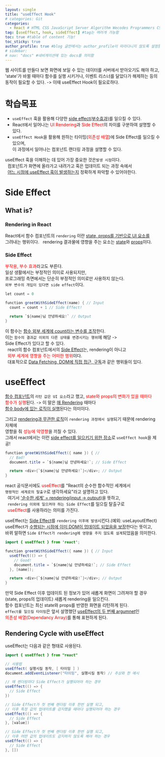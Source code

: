 ```yaml
---
layout: single
title: "useEffect Hook"
# categories: Git
categories:
  - React # HTML CSS JavaScript Server Algorithm Wecodes Programmers CS Github Blog
tag: [useEffect, hook, sideEffect] #tag는 여러개 가능함
toc: true #table of content 기능!
toc_sticky: true
author_profile: true #blog 글안에서는 author_profile이 따라다니지 않도록 설정함
# sidebar:
# nav: "docs" #네비게이션에 있는 docs를 의미함
---
```


웹 사이트를 만들다 보면 화면에 보일 수 있는 데이터를 서버에서 받아오기도 해야 하고,  
'state'가 바뀔 때마다 함수를 실행 시키거나, 이벤트 리스너를 달았다가 해제하는 등의  
동작이 필요할 수 있다. -> 이때 useEffect Hook이 필요로하다.

# 학습목표

- `useEffect` 훅을 활용해 다양한 <u>side effect(부수효과)</u>를 일으킬 수 있다.
- React에서 일어나는 <span style="color:red">UI Rendering</span>과 <span style="color:red">Side Effect</span>의 차이를 구분하여 설명할 수 있다.
- `useEffect Hook`을 활용해 원하는 타이밍(<span style="color:red">의존성 배열</span>)에 Side Effect를 일으킬 수 있으며,  
   이 과정에서 일어나는 컴포넌트 랜더링 과정을 설명할 수 있다.

useEffect 훅을 이해하는 데 있어 가장 중요한 것은`발생 시점`이다.  
&nbsp; 컴포넌트가 화면에 올라가고 내려가고 훅은 업데이트 되는 과정 속에서  
&nbsp; <u>어느 시점에 useEffect 훅이 발생하는지</u> 정확하게 파악할 수 있어야한다.

# Side Effect

## What is?

### Rendering in React

React에서 함수 컴포넌트의 `rendering` 이란 <u>state, props를 기반으로 UI 요소를</u>  
그려내는 행위이다.
&nbsp; rendering 결과물에 영향을 주는 요소는 <u>state</u>와 <u>props</u>이다.

### Side Effect

<span style="color:red">부작용, 부수 효과</span>라고도 부른다.  
일상 생활에서는 부정적인 의미로 사용되지만,  
프로그래밍 측면에서는 단순히 부정적인 의미로만 사용하지 않는다.  
`외부 변수의 개입이 있다면 side effect`이다.

```java
let count = 0

function greetWithSideEffect(name) { // Input
  count = count + 1 // Side Effect!

  return `${name}님 안녕하세요!` // Output
}
```

이 함수는 <u>함수 외부 세계에 count라는 변수를 조작</u>한다.  
이는 `함수의 결과값 이외의 다른 상태를 변경시키는 행위`에 해당 ->  
Side Effect가 있다고 할 수 있다.  
&nbsp; react의 함수 컴포넌트에서의 <u>Side Effect</u>는, rendering이 아니고  
&nbsp; <span style="color:red">외부 세계에 영향을 주는 어떠한 행위</span>이다.  
&nbsp; 대표적으로 <u>Data Fetching, DOM에 직접 접근, 구독</u>과 같은 행위들이 있다.

# useEffect

<u>함수 컴포넌트</u>의 `리턴 값은 UI 요소`라고 했고, <span style="color:red">state와 props의 변화가 있을 때마다  
함수가 실행</span>된다. -> 이 말은 <u>매 Rendering</u> 때마다  
<u>함수 body에 있는 로직이 실행</u>된다는 의미이다.

그리고 <u>rendering과 무관한 로직</u>이 `rendering 과정에서 실행`되기 때문에 rendering 자체에  
영향을 줘 <span style="color:red">성능에 악영향</span>을 끼칠 수 있다.  
그래서 react에서는 이런 <u>side effect를 일으키기 위한 장소</u>로 `useEffect hook`을 제공!

```java
function greetWithSideEffect({ name }) { //
  // Bad!
  document.title = `${name}님 안녕하세요!`; // Side Effect

  return <div>{`${name}님 안녕하세요!`}</div>; // Output
}
```

react 공식문서에도 <span style="color:red">useEffect</span>를 "React의 순수한 함수적인 세계에서  
`명령적인 세계로의 탈출구`로 생각하세요"라고 설명하고 있다.  
&nbsp; 여기서 <u>'순수한 세계' = rendering(input -> output)</u>을 뜻하고,  
&nbsp; `rendering 이외에 일으켜야 하는 Side Effect`를 일으킬 탈출구로  
&nbsp; <span style="color:red">useEffect</span>를 사용하라는 의미를 가진다.

useEffect는 <u>Side Effect</u>를 `rendering 이후에 발생`시킨다.(예외: useLayoutEffect)  
useEffect가 <u>수행되는 시점에 이미 DOM이 업데이트 되었음을 보장</u>한다는 뜻이고,  
바뀌 말하면 `Side Effect가 rendering에 영향을 주지 않도록 설계`되었음을 의미한다.

```java
import { useEffect } from 'react';

function greetWithSideEffect({ name }) { // Input
  useEffect(() => {
    // Good!
    document.title = `${name}님 안녕하세요!`; // Side Effect
  }, [name]);

  return <div>{`${name}님 안녕하세요!`}</div>; // Output
}
```

만약 Side Effect 이후 업데이트 된 정보가 있어 새롭게 화면이 그려져야 할 경우  
(state, props의 업데이트) 새롭게 rendering을 일으킨다.  
함수 컴포넌트는 최신 state와 props를 반영한 화면을 리턴하게 된다.  
`effect를 일으킬 타이밍`은 앞서 설명했던 <u>useEffect의 두 번째 argumnet</u>인  
<span style="color:red">의존성 배열(Dependancy Array)</span>를 통해 표현하게 된다.

## Rendering Cycle with useEffect

useEffect는 다음과 같은 형태로 사용된다.

```java
import { useEffect } from "react"

// 사용법
useEffect( 실행시킬 동작, [ 타이밍 ] )
document.addEventListener("타이밍", 실행시킬 동작) // 추상화 한 예시

// 매 렌더링마다 Side Effect가 실행되어야 하는 경우
useEffect(() => {
  // Side Effect
})

// Side Effect가 첫 번째 렌더링 이후 한번 실행 되고,
// 이후 특정 값의 업데이트를 감지했을 때마다 실행되어야 하는 경우
useEffect(() => {
  // Side Effect
}, [value])

// Side Effect가 첫 번째 렌더링 이후 한번 실행 되고,
// 이후 어떤 값의 업데이트도 감지하지 않도록 해야 하는 경우
useEffect(() => {
  // Side Effect
}, [])
```

<!-- ### 2. Link 넣기

```

유형 1: (설명어를 입력) : [gunhee's coding blog](https://gunhee-jeong.github.io/)
유형 2: (URL 자동연결) : <https://gunhee-jeong.github.io/>
유형 3: (동일 파일 내 '문단으로 이동') : [1. Header로 이동](###-1-header)

```

유형 1: (설명어를 입력) : [gunhee's coding blog](https://gunhee-jeong.github.io/)
유형 2: (URL 자동연결) : <https://gunhee-jeong.github.io/>
유형 3: (동일 파일 내 '문단으로 이동') : [1. Header로 이동](#1-header)
유형 3의 방법

1. 특수문자를 제거
2. 스페이스는 -로 바꾸고
3. 대문자는 소문자로!
   그래서 ### 1. Header -> #1-header

## Link: [google][https://www.google.com/]

### 3. 수평선

```

---

```

---

### 4. 라인 바꾸기

```

스페이스바를 2번 눌러주면 다음칸으로
이동할 수 있어요!

```

---

스페이스바를 2번 눌러주면
다음칸으로 이동할 수 있어요!

### 5. list 만들기

```

1. 1번
2. 2번
3. 3번

- 순서없는 list
  - 순서없는 list
    - 순서없는 list

```

1. 1번
2. 2번
3. 3번

- 순서없는 list
  - 순서없는 list
    - 순서없는 list

---

### 6. font 관련

```

**진하게** -> 볼드
_기울여서_ -> 이탤릭체
~~취소선~~ -> 취소선

<ul>밑줄넣기</ul> -> 밑줄
<span style="color:red">빨간 글씨</span> -> 글자색
이것이 `인라인` 입니다 -> 인라인 코드
```

**진하게** -> 볼드
_기울여서_ -> 이탤릭체
~~취소선~~ -> 취소선
<u>밑줄넣기</u> -> 밑줄
<span style="color:red">빨간 글씨</span>
이것이 `인라인` 입니다 -> 인라인 코드

---

### 7. 인용구문

```
> coding
>
> > JavaScript
> >
> > > 내가 프짱!
```

> coding
>
> > JavaScript
> >
> > > 내가 프짱!

---

### 8. 이미지 삽입

```
유형1: ('사이즈를 조절' -> HTML 태그 사용) : <img src="https://gunhee-jeong.github.io/assets/images/blogLogo.png" width="300" height="200">
유형2: (이미지 삽입 후 -> 링크 걸기)
[![이미지](https://gunhee-jeong.github.io/assets/images/blogLogo/blogLogo.png)](https://gunhee-jeong.github.io/)
```

유형1: ('사이즈를 조절' -> HTML 태그 사용) : <img src="https://gunhee-jeong.github.io/assets/images/blogLogo.png" width="300" height="200">
유형2: (이미지 삽입 후 -> 링크 걸기)
[![이미지](https://gunhee-jeong.github.io/assets/images/blogLogo.png)](https://gunhee-jeong.github.io/)

### 9. 표 만들기

```
||국어|영어|
| :--- | ---: | :--: |
|건희 | 100점 | 100점
|철수 | 100점 | 100점
```

|      |  국어 | 영어  |
| :--- | ----: | :---: |
| 건희 | 100점 | 100점 |
| 철수 | 100점 | 100점 |

> - header를 넣고 싶은 경우 ---을 사용하고 :을 이용하여 정렬에 사용함!

### 10. 토글 만들기

```
<details>
<summary>여기를 누르세요</summary>
<div markdown="1">
숨겨진 내용
</div>
</details>
```

<details>
<summary>여기를 누르세요</summary>
<div markdown="1">
숨겨진 내용
</div>
</details> -->
